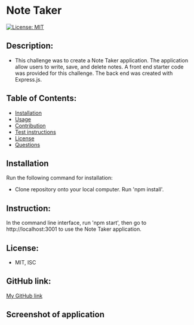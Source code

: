 # Note Taker

  [![License: MIT](https://img.shields.io/badge/License-MIT-yellow.svg)](https://opensource.org/licenses/MIT)

## Description:
- This challenge was to create a Note Taker application.  The application allow users to write, save, and delete notes.  A front end starter code was provided for this challenge.  The back end was created with Express.js.

## Table of Contents:
- [Installation](#installation)
- [Usage](#usage)
- [Contribution](#contribution)
- [Test instructions](#test)
- [License](#license)
- [Questions](#questions)

## Installation
Run the following command for installation:
- Clone repository onto your local computer.  Run 'npm install'.

## Instruction:
In the command line interface, run 'npm start', then go to http://localhost:3001 to use the Note Taker application.

## License:
- MIT, ISC

## GitHub link:
[My GitHub link](https://thuytttn.github.io/note-taker/)

## Screenshot of application

